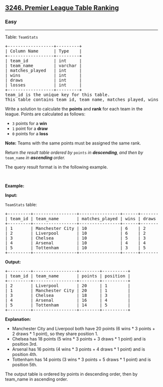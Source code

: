 <h2><a href="https://leetcode.com/problems/premier-league-table-ranking">3246. Premier League Table Ranking</a></h2><h3>Easy</h3><hr><p>Table: <code>TeamStats</code></p>

<pre>
+------------------+---------+
| Column Name      | Type    |
+------------------+---------+
| team_id          | int     |
| team_name        | varchar |
| matches_played   | int     |
| wins             | int     |
| draws            | int     |
| losses           | int     |
+------------------+---------+
team_id is the unique key for this table.
This table contains team id, team name, matches_played, wins, draws, and losses.
</pre>

<p>Write a solution to calculate the <strong>points</strong> and <strong>rank</strong> for each team in the league. Points are calculated as follows:</p>

<ul>
	<li><code>3</code> points for a <strong>win</strong></li>
	<li><code>1</code> point for a <strong>draw</strong></li>
	<li><code>0</code> points for a <strong>loss</strong></li>
</ul>

<p><strong>Note:</strong>&nbsp;Teams with the same points must be assigned the same rank.</p>

<p>Return <em>the result table ordered by</em> <code>points</code>&nbsp;<em>in&nbsp;<strong>descending</strong>,<strong>&nbsp;</strong>and then by</em> <code>team_name</code> <em>in <strong>ascending </strong>order.</em></p>

<p>The query result format is in the following example.</p>

<p>&nbsp;</p>
<p><strong class="example">Example:</strong></p>

<div class="example-block">
<p><strong>Input:</strong></p>

<p><code>TeamStats</code> table:</p>

<pre class="example-io">
+---------+-----------------+----------------+------+-------+--------+
| team_id | team_name       | matches_played | wins | draws | losses |
+---------+-----------------+----------------+------+-------+--------+
| 1       | Manchester City | 10             | 6    | 2     | 2      |
| 2       | Liverpool       | 10             | 6    | 2     | 2      |
| 3       | Chelsea         | 10             | 5    | 3     | 2      |
| 4       | Arsenal         | 10             | 4    | 4     | 2      |
| 5       | Tottenham       | 10             | 3    | 5     | 2      |
+---------+-----------------+----------------+------+-------+--------+
</pre>

<p><strong>Output:</strong></p>

<pre class="example-io">
+---------+-----------------+--------+----------+
| team_id | team_name       | points | position |
+---------+-----------------+--------+----------+
| 2       | Liverpool       | 20     | 1        |
| 1       | Manchester City | 20     | 1        |
| 3       | Chelsea         | 18     | 3        |
| 4       | Arsenal         | 16     | 4        |
| 5       | Tottenham       | 14     | 5        |
+---------+-----------------+--------+----------+
</pre>

<p><strong>Explanation:</strong></p>

<ul>
	<li>Manchester City and Liverpool both have 20 points (6 wins * 3 points + 2 draws * 1 point), so they share position 1.</li>
	<li>Chelsea has 18 points (5 wins * 3 points + 3 draws * 1 point) and is position 3rd.</li>
	<li>Arsenal has 16 points (4 wins * 3 points + 4 draws * 1 point) and is position 4th.</li>
	<li>Tottenham has 14 points (3 wins * 3 points + 5 draws * 1 point) and is position 5th.</li>
</ul>

<p>The output table is ordered by points in descending order, then by team_name in ascending order.</p>
</div>
